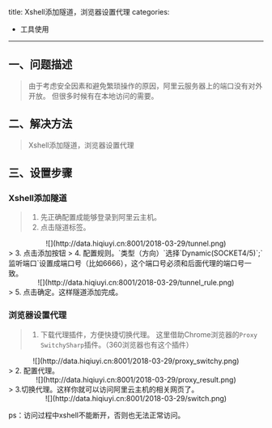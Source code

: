 title: Xshell添加隧道，浏览器设置代理
categories:
- 工具使用
---
## 一、问题描述
> 由于考虑安全因素和避免繁琐操作的原因，阿里云服务器上的端口没有对外开放。
> 但很多时候有在本地访问的需要。

## 二、解决方法
> Xshell添加隧道，浏览器设置代理

## 三、设置步骤

### Xshell添加隧道

> 1. 先正确配置成能够登录到阿里云主机。
> 2. 点击隧道标签。
<div align=center>
![](http://data.hiqiuyi.cn:8001/2018-03-29/tunnel.png)
</div>
> 3. 点击添加按钮
> 4. 配置规则。`类型（方向）`选择`Dynamic(SOCKET4/5)`;`监听端口`设置成端口号（比如6666），这个端口号必须和后面代理的端口号一致。
<div align=center>
![](http://data.hiqiuyi.cn:8001/2018-03-29/tunnel_rule.png)
</div>
> 5. 点击确定。这样隧道添加完成。
    
### 浏览器设置代理

> 1. 下载代理插件，方便快捷切换代理。 这里借助Chrome浏览器的`Proxy SwitchySharp`插件。（360浏览器也有这个插件）
<div align=center>
![](http://data.hiqiuyi.cn:8001/2018-03-29/proxy_switchy.png)
</div>
> 2. 配置代理。
<div align=center>
![](http://data.hiqiuyi.cn:8001/2018-03-29/proxy_result.png)
</div>
> 3.切换代理。这样你就可以访问阿里云主机的相关网页了。
<div align=center>
![](http://data.hiqiuyi.cn:8001/2018-03-29/switch.png)
</div>

ps：访问过程中xshell不能断开，否则也无法正常访问。





